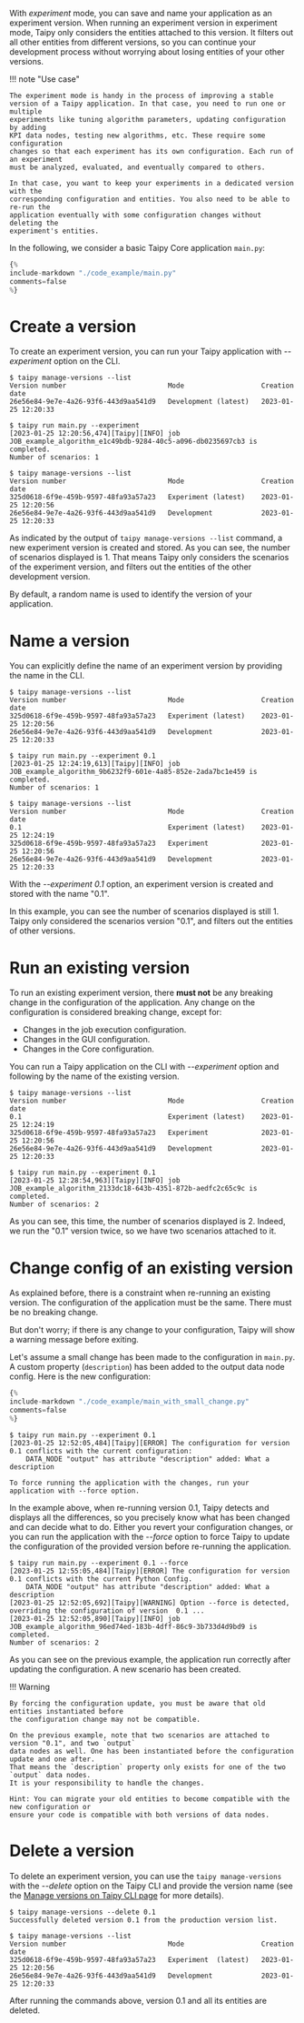 With *experiment* mode, you can save and name your application as an experiment version.
When running an experiment version in experiment mode, Taipy only considers the entities attached
to this version. It filters out all other entities from different versions, so you can continue your development process without worrying about losing entities of your other versions.

!!! note "Use case"

    The experiment mode is handy in the process of improving a stable
    version of a Taipy application. In that case, you need to run one or multiple
    experiments like tuning algorithm parameters, updating configuration by adding
    KPI data nodes, testing new algorithms, etc. These require some configuration
    changes so that each experiment has its own configuration. Each run of an experiment
    must be analyzed, evaluated, and eventually compared to others.

    In that case, you want to keep your experiments in a dedicated version with the
    corresponding configuration and entities. You also need to be able to re-run the
    application eventually with some configuration changes without deleting the
    experiment's entities.

In the following, we consider a basic Taipy Core application `main.py`:

```python linenums="1" title="main.py"
{%
include-markdown "./code_example/main.py"
comments=false
%}
```

# Create a version

To create an experiment version, you can run your Taipy application with *--experiment* option on the CLI.

```console
$ taipy manage-versions --list
Version number                         Mode                   Creation date
26e56e84-9e7e-4a26-93f6-443d9aa541d9   Development (latest)   2023-01-25 12:20:33

$ taipy run main.py --experiment
[2023-01-25 12:20:56,474][Taipy][INFO] job JOB_example_algorithm_e1c49bdb-9284-40c5-a096-db0235697cb3 is completed.
Number of scenarios: 1

$ taipy manage-versions --list
Version number                         Mode                   Creation date
325d0618-6f9e-459b-9597-48fa93a57a23   Experiment (latest)    2023-01-25 12:20:56
26e56e84-9e7e-4a26-93f6-443d9aa541d9   Development            2023-01-25 12:20:33
```

As indicated by the output of `taipy manage-versions --list` command, a new experiment version is
created and stored. As you can see, the number of scenarios displayed is 1. That means Taipy only
considers the scenarios of the experiment version, and filters out the entities of the other
development version.

By default, a random name is used to identify the version of your application.

# Name a version

You can explicitly define the name of an experiment version by providing the name in the CLI.

```console
$ taipy manage-versions --list
Version number                         Mode                   Creation date
325d0618-6f9e-459b-9597-48fa93a57a23   Experiment (latest)    2023-01-25 12:20:56
26e56e84-9e7e-4a26-93f6-443d9aa541d9   Development            2023-01-25 12:20:33

$ taipy run main.py --experiment 0.1
[2023-01-25 12:24:19,613][Taipy][INFO] job JOB_example_algorithm_9b6232f9-601e-4a85-852e-2ada7bc1e459 is completed.
Number of scenarios: 1

$ taipy manage-versions --list
Version number                         Mode                   Creation date
0.1                                    Experiment (latest)    2023-01-25 12:24:19
325d0618-6f9e-459b-9597-48fa93a57a23   Experiment             2023-01-25 12:20:56
26e56e84-9e7e-4a26-93f6-443d9aa541d9   Development            2023-01-25 12:20:33
```

With the *--experiment 0.1* option, an experiment version is created and stored with the name "0.1".

In this example, you can see the number of scenarios displayed is still 1. Taipy only considered
the scenarios version "0.1", and filters out the entities of other versions.

# Run an existing version

To run an existing experiment version, there **must not** be any breaking change in the configuration of the application. Any change on the configuration is considered breaking change, except for:
- Changes in the job execution configuration.
- Changes in the GUI configuration.
- Changes in the Core configuration.

You can run a Taipy application on the CLI with *--experiment* option and following by the name of
the existing version.

```console
$ taipy manage-versions --list
Version number                         Mode                   Creation date
0.1                                    Experiment (latest)    2023-01-25 12:24:19
325d0618-6f9e-459b-9597-48fa93a57a23   Experiment             2023-01-25 12:20:56
26e56e84-9e7e-4a26-93f6-443d9aa541d9   Development            2023-01-25 12:20:33

$ taipy run main.py --experiment 0.1
[2023-01-25 12:28:54,963][Taipy][INFO] job JOB_example_algorithm_2133dc18-643b-4351-872b-aedfc2c65c9c is completed.
Number of scenarios: 2
```

As you can see, this time, the number of scenarios displayed is 2. Indeed, we run the "0.1" version
twice, so we have two scenarios attached to it.

# Change config of an existing version

As explained before, there is a constraint when re-running an existing version. The configuration
of the application must be the same. There must be no breaking change.

But don't worry; if there is any change to your configuration, Taipy will show
a warning message before exiting.

Let's assume a small change has been made to the configuration in `main.py`. A custom property
(`description`) has been added to the output data node config. Here is the new configuration:

```python linenums="1" title="main.py"
{%
include-markdown "./code_example/main_with_small_change.py"
comments=false
%}
```

```console
$ taipy run main.py --experiment 0.1
[2023-01-25 12:52:05,484][Taipy][ERROR] The configuration for version 0.1 conflicts with the current configuration:
    DATA_NODE "output" has attribute "description" added: What a description

To force running the application with the changes, run your application with --force option.
```

In the example above, when re-running version 0.1, Taipy detects and displays all the differences,
so you precisely know what has been changed and can decide what to do. Either you revert your
configuration changes, or you can run the application with the *--force* option to force
Taipy to update the configuration of the provided version before re-running the application.

```console
$ taipy run main.py --experiment 0.1 --force
[2023-01-25 12:55:05,484][Taipy][ERROR] The configuration for version 0.1 conflicts with the current Python Config.
    DATA_NODE "output" has attribute "description" added: What a description
[2023-01-25 12:52:05,692][Taipy][WARNING] Option --force is detected, overriding the configuration of version  0.1 ...
[2023-01-25 12:52:05,890][Taipy][INFO] job JOB_example_algorithm_96ed74ed-183b-4dff-86c9-3b733d4d9bd9 is completed.
Number of scenarios: 2
```

As you can see on the previous example, the application run correctly after updating
the configuration. A new scenario has been created.

!!! Warning

    By forcing the configuration update, you must be aware that old entities instantiated before
    the configuration change may not be compatible.

    On the previous example, note that two scenarios are attached to version "0.1", and two `output`
    data nodes as well. One has been instantiated before the configuration update and one after.
    That means the `description` property only exists for one of the two `output` data nodes.
    It is your responsibility to handle the changes.

    Hint: You can migrate your old entities to become compatible with the new configuration or
    ensure your code is compatible with both versions of data nodes.

# Delete a version

To delete an experiment version, you can use the `taipy manage-versions` with the *--delete*
option on the Taipy CLI and provide the version name (see the
[Manage versions on Taipy CLI page](../../cli/manage-versions.md) for more details).

```console
$ taipy manage-versions --delete 0.1
Successfully deleted version 0.1 from the production version list.

$ taipy manage-versions --list
Version number                         Mode                   Creation date
325d0618-6f9e-459b-9597-48fa93a57a23   Experiment  (latest)   2023-01-25 12:20:56
26e56e84-9e7e-4a26-93f6-443d9aa541d9   Development            2023-01-25 12:20:33
```

After running the commands above, version 0.1 and all its entities are deleted.
